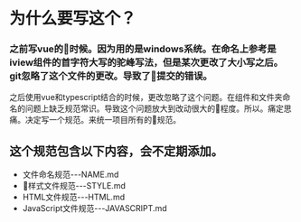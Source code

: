 # 为什么要写这个？

### 之前写vue的时候。因为用的是windows系统。在命名上参考是iview组件的首字符大写的驼峰写法，但是某次更改了大小写之后。git忽略了这个文件的更改。导致了提交的错误。
之后使用vue和typescript结合的时候，更改忽略了这个问题。在组件和文件夹命名的问题上缺乏规范常识。导致这个问题放大到改动很大的程度。所以。痛定思痛。决定写一个规范。来统一项目所有的规范。

## 这个规范包含以下内容，会不定期添加。

- 文件命名规范---NAME.md
- 样式文件规范---STYLE.md
- HTML文件规范---HTML.md
- JavaScript文件规范---JAVASCRIPT.md